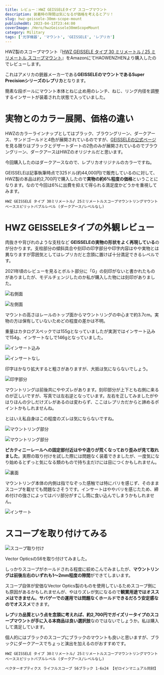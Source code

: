 ```yaml
---
title: レビュー：HWZ GEISSELEタイプ スコープマウント
description: 装着時の隙間は気になるが価格を考えるとアリ！
slug: hwz-geissele-30mm-scope-mount
publishedAt: 2023-04-13T23:44:00
coverImage: /Hero/hwzGeissele30mmScopeMount
category: Military
tags: ['光学機器', 'マウント', 'GEISSELE', 'レプリカ']
---
```


HWZ製のスコープマウント『[HWZ GEISSELE タイプ 30 ミリメートル / 25 ミリメートル スコープマウント](https://amzn.to/41CSgXY)』をAmazonにてHAOWENZHENより購入したのでレビューします。

これはアメリカの銃器メーカーである**GEISSELEのマウントであるSuper Precisionシリーズのレプリカ**となります。

簡素な段ボールにマウント本体とねじ止め用のレンチ、ねじ、リング内径を調整するインサートが装着された状態で入っていました。

# 実物とのカラー展開、価格の違い

HWZのカラーラインナップとしてはブラック、ブラウングリーン、ダークアース、サンドゴールドと4色が展開されているのですが、[GEISSELEの公式ページ](https://geissele.com/optics/magnified-optic-mounts.html)を見る限りはブラックとデザートダートの2色のみが展開されているのでブラウングリーン、ダークアースはHWZのオリジナルだと思います。

今回購入したのはダークアースなので、レプリカオリジナルのカラーですね。

GEISSELEは記事執筆時点で325ドル(約44,000円)で販売しているのに対して、HWZ製の本品は約2,700円で購入したので**実物の約6%程度の価格**ということになります。なので今回は6%に出費を抑えて得られる満足度かどうかを重視してみます。

```amazon:B09NSCRPLK
HWZ GEISSELE タイプ 30ミリメートル/ 25ミリメートルスコープマウントリングマウントベーススピリットバブルレベル (ダークアース/レベルなし)
```

# HWZ GEISSELEタイプの外観レビュー

肉抜きや背びれのような支柱など **GEISSELEの実物の形状をよく再現している**のが分かります。支柱部分の傾斜具合や刻印の印字部分や印字内容はやや実物とは異なりますが雰囲気としてはレプリカだと念頭に置けば十分満足できるレベルです。

2021年頃のレビューを見るとボルト部分に「G」の刻印がないと書かれたものがありましたが、モデルチェンジしたのか私が購入した物には刻印がありました。

![右側面](/Hero/hwzGeissele30mmScopeMount)

![左側面](/Review/dv7drxdczkwkbuoysyqq)

マウントの高さはレールのトップ面からマウントリングの中心まで約3.7cm。実物の方は保有していないためどの程度の差かは不明。

重量はカタログスペックでは155gとなっていましたが実測ではインサート込みで154g、インサートなしで146gとなっていました。

![インサート込み](/Review/hmtdwwszdzjnkll4gvhi)

![インサートなし](/Review/gebnz8lz3lhqtsknalep)

印字はかなり拡大すると粗さがありますが、大抵は気にならないでしょう。

![印字部分](/Review/ujcwfiw4xzj1heajwxbb)

マウントリングは前後共にややズレがあります。刻印部分が上下とも右側に来るのが正しいですが、写真では左右逆となっています。左右を正してみましたがやはりほんの少しだけズレがあるのは変わらず、ここはレプリカだからと諦めるポイントかもしれませんね。

とはいえ私自身はこの程度のズレは気にならないですね。

![マウントリング部分](/Review/gdticgsolg9rdrzyoyt3)

![マウントリング部分](/Review/asivceejezuk6p7yfial)

**ピカティニーレールへの固定部付近はやや造りが荒くなっており歪みが見て取れました**。実際の取り付けを試した際には問題なく装着できましたが、一度気になり始めるとずっと気になる類のもので持ち主だけには目につくかもしれません。

![裏面](/Review/xg0geuoropmxuiwo9fum)

マウントリング本体の内側は指でなぞった感触では特にバリを感じず、そのままスコープを載せても問題なさそうです。インサートはややバリを感じたため、締め付けの強さによってはバリ部分がすこし筒に食い込んでしまうかもしれません。

![インサート](/Review/icaiyypa7ooqfufla7uz)

# スコープを取り付けてみる

![スコープ取り付け](/Review/roz3218k3xo3s5klcbe6)

Vector OpticsのS6を取り付けてみました。

しっかりスコープがホールドされる程度に絞めこんでみましたが、**マウントリングは前後左右のいずれも1～2mm程度の隙間**ができてしまいます。

スコープ自体が安価なVector Optics製のものを使用しているためスコープ側にも原因があるかもしれませんが、やはりズレが気になるので**観賞用途ではオススメはできません**。**サバゲーでの運用では問題なくホールドできるだろう安定感なのでオススメ**できます。

**レプリカ品質という点を念頭に考えれば、約2,700円でガイズリータイプのスコープマウントが手に入る本商品は良い選択肢**なのではないでしょうか。私は購入して満足しています。

個人的にはブラックのスコープにブラックのマウントも良いと思いますが、ブラックにダークアースでちょっと演出を加えるのがおすすめです。

```amazon:B09NSCRPLK
HWZ GEISSELE タイプ 30ミリメートル/ 25ミリメートルスコープマウントリングマウントベーススピリットバブルレベル (ダークアース/レベルなし)
```

```amazon:B097SJLP3M
ベクターオプティクス ライフルスコープ S6ブラック 1-6x24 【ゼロインマニュアル同封】
```
